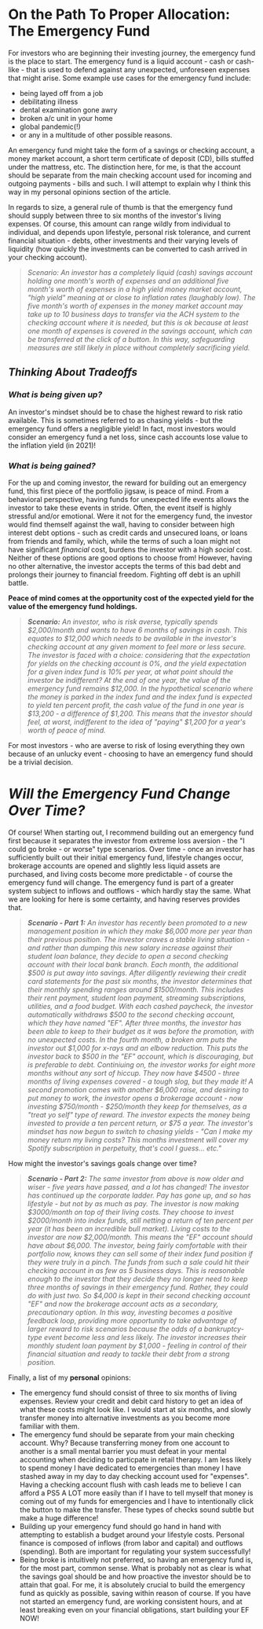 # On the Path To Proper Allocation: The Emergency Fund

For investors who are beginning their investing journey, the emergency fund is the place to start. The emergency fund is a liquid account - cash or cash-like - that is used to defend against any unexpected, unforeseen expenses that might arise. Some example use cases for the emergency fund include:
- being layed off from a job
- debilitating illness
- dental examination gone awry
- broken a/c unit in your home
- global pandemic(!)
- or any in a multitude of other possible reasons.

An emergency fund might take the form of a savings or checking account, a money market account, a short term certificate of deposit (CD), bills stuffed under the mattress, etc. The distinction here, for me, is that the account should be separate from the main checking account used for incoming and outgoing payments - bills and such. I will attempt to explain why I think this way in my personal opinions section of the article.

In regards to size, a general rule of thumb is that the emergency fund should supply between three to six months of the investor's living expenses. Of course, this amount can range wildly from individual to individual, and depends upon lifestyle, personal risk tolerance, and current financial situation - debts, other investments and their varying levels of liquidity (how quickly the investments can be converted to cash arrived in your checking account).

> *Scenario: An investor has a completely liquid (cash) savings account holding one month's worth of expenses and an additional five month's worth of expenses in a high yield money market account, "high yield" meaning at or close to inflation rates (laughably low). The five month's worth of expenses in the money market account may take up to 10 business days to transfer via the ACH system to the checking account where it is needed, but this is ok because at least one month of expenses is covered in the savings account, which can be transferred at the click of a button. In this way, safeguarding measures are still likely in place without completely sacrificing yield.*

## *Thinking About Tradeoffs*
### *What is being given up?*
An investor's mindset should be to chase the highest reward to risk ratio available. This is sometimes referred to as chasing yields - but the emergency fund offers a negligible yield! In fact, most investors would consider an emergency fund a net loss, since cash accounts lose value to the inflation yield (in 2021)!

### *What is being gained?*
For the up and coming investor, the reward for building out an emergency fund, this first piece of the portfolio jigsaw, is peace of mind. From a behavioral perspective, having funds for unexpected life events allows the investor to take these events in stride.  Often, the event itself is highly stressful and/or emotional.  Were it not for the emergency fund, the investor would find themself against the wall, having to consider between high interest debt options - such as credit cards and unsecured loans, or loans from friends and family, which, while the terms of such a loan might not have significant *financial* cost, burdens the investor with a high *social* cost.  Neither of these options are good options to choose from! However, having no other alternative, the investor accepts the terms of this bad debt and prolongs their journey to financial freedom. Fighting off debt is an uphill battle.

**Peace of mind comes at the opportunity cost of the expected yield for the value of the emergency fund holdings.**

> ***Scenario:*** *An investor, who is risk averse, typically spends $2,000/month and wants to have 6 months of savings in cash. This equates to $12,000 which needs to be available in the investor's checking account at any given moment to feel more or less secure. The investor is faced with a choice: considering that the expectation for yields on the checking account is 0%, and the yield expectation for a given index fund is 10% per year, at what point should the investor be indifferent? At the end of one year, the value of the emergency fund remains $12,000. In the hypothetical scenario where the money is parked in the index fund and the index fund is expected to yield ten percent profit, the cash value of the fund in one year is $13,200 - a difference of $1,200. This means that the investor should feel, at worst, indifferent to the idea of "paying" $1,200 for a year's worth of peace of mind.*

For most investors - who are averse to risk of losing everything they own because of an unlucky event - choosing to have an emergency fund should be a trivial decision.

# *Will the Emergency Fund Change Over Time?*
Of course! When starting out, I recommend building out an emergency fund first because it separates the investor from extreme loss aversion - the "I could go broke - or worse" type scenarios. Over time - once an investor has sufficiently built out their initial emergency fund, lifestyle changes occur, brokerage accounts are opened and slightly less liquid assets are purchased, and living costs become more predictable - of course the emergency fund will change. The emergency fund is part of a greater system subject to inflows and outflows - which hardly stay the same. What we are looking for here is some certainty, and having reserves provides that.

> ***Scenario - Part 1:*** *An investor has recently been promoted to a new management position in which they make $6,000 more per year than their previous position. The investor craves a stable living situation - and rather than dumping this new salary increase against their student loan balance, they decide to open a second checking account with their local bank branch. Each month, the additional $500 is put away into savings. After diligently reviewing their credit card statements for the past six months, the investor determines that their monthly spending ranges around $1500/month.  This includes their rent payment, student loan payment, streaming subscriptions, utilities, and a food budget. With each cashed paycheck, the investor automatically withdraws $500 to the second checking account, which they have named "EF". After three months, the investor has been able to keep to their budget as it was before the promotion, with no unexpected costs. In the fourth month, a broken arm puts the investor out $1,000 for x-rays and an elbow reduction. This puts the investor back to $500 in the "EF" account, which is discouraging, but is preferable to debt. Continiuing on, the investor works for eight more months without any sort of hiccup.  They now have $4500 - three months of living expenses covered - a tough slog, but they made it! A second promotion comes with another $6,000 raise, and desiring to put money to work, the investor opens a brokerage account - now investing $750/month - $250/month they keep for themselves, as a "treat yo self" type of reward. The investor expects the money being invested to provide a ten percent return, or $75 a year. The investor's mindset has now begun to switch to chasing yields - "Can I make my money return my living costs? This months investment will cover my Spotify subscription in perpetuity, that's cool I guess... etc."*

How might the investor's savings goals change over time?

> ***Scenario - Part 2:*** *The same investor from above is now older and wiser - five years have passed, and a lot has changed! The investor has continued up the corporate ladder. Pay has gone up, and so has lifestyle - but not by as much as pay. The investor is now making $3000/month on top of their living costs. They choose to invest $2000/month into index funds, still netting a return of ten percent per year (it has been an incredible bull market). Living costs to the investor are now $2,000/month. This means the "EF" account should have about $6,000. The investor, being fairly comfortable with their portfolio now, knows they can sell some of their index fund position if they were truly in a pinch. The funds from such a sale could hit their checking account in as few as 5 business days. This is reasonable enough to the investor that they decide they no longer need to keep three months of savings in their emergency fund. Rather, they could do with just two. So $4,000 is kept in their second checking account "EF" and now the brokerage account acts as a secondary, precautionary option. In this way, investing becomes a positive feedback loop, providing more opportunity to take advantage of larger reward to risk scenarios because the odds of a bankruptcy-type event become less and less likely. The investor increases their monthly student loan payment by $1,000 - feeling in control of their financial situation and ready to tackle their debt from a strong position.*

Finally, a list of my **personal** opinions:

- The emergency fund should consist of three to six months of living expenses.  Review your credit and debit card history to get an idea of what these costs might look like. I would start at six months, and slowly transfer money into alternative investments as you become more familiar with them.
- The emergency fund should be separate from your main checking account. Why? Because transferring money from one account to another is a small mental barrier you must defeat in your mental accounting when deciding to particpate in retail therapy. I am less likely to spend money I have dedicated to emergencies than money I have stashed away in my day to day checking account used for "expenses". Having a checking account flush with cash leads me to believe I can afford a PS5 A LOT more easily than if I have to tell myself that money is coming out of my funds for emergencies and I have to intentionally click the button to make the transfer. These types of checks sound subtle but make a huge difference!
- Building up your emergency fund should go hand in hand with attempting to establish a budget around your lifestyle costs. Personal finance is composed of inflows (from labor and capital) and outflows (spending). Both are important for regulating your system successfully!
- Being broke is intuitively not preferred, so having an emergency fund is, for the most part, common sense. What is probably not as clear is what the savings goal should be and how proactive the investor should be to attain that goal. For me, it is absolutely crucial to build the emergency fund as quickly as possible, saving within reason of course. If you have not started an emergency fund, are working consistent hours, and at least breaking even on your financial obligations, start building your EF NOW!


